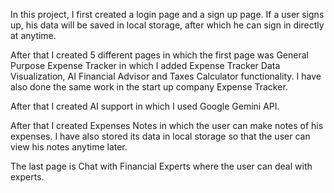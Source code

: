 In this project, I first created a login page and a sign up page. If a user signs up, his data will be saved in local storage, after which he can sign in directly at anytime.

After that I created 5 different pages in which the first page was General Purpose Expense Tracker in which I added Expense Tracker Data Visualization, AI Financial Advisor and Taxes Calculator functionality. I have also done the same work in the start up company Expense Tracker.

After that I created AI support in which I used Google Gemini API.

After that I created Expenses Notes in which the user can make notes of his expenses. I have also stored its data in local storage so that the user can view his notes anytime later.

The last page is Chat with Financial Experts where the user can deal with experts.

